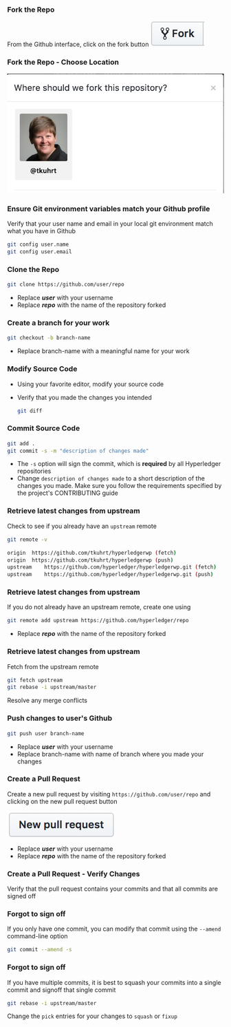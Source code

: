 ### Fork the Repo
From the Github interface, click on the fork button ![fork](images/fork.png)


### Fork the Repo - Choose Location
![location](images/fork-location.png)



### Ensure Git environment variables  match your Github profile
Verify that your user name and email in your local git environment match what you have in Github
```bash
git config user.name
git config user.email
```



### Clone the Repo
```bash
git clone https://github.com/user/repo
```

  * Replace **_user_** with your username
  * Replace **_repo_** with the name of the repository forked



### Create a branch for your work
```bash
git checkout -b branch-name
```
  * Replace branch-name with a meaningful name for your work



### Modify Source Code
  * Using your favorite editor, modify your source code
  * Verify that you made the changes you intended

    ```bash
    git diff
    ```



### Commit Source Code
```bash
git add .
git commit -s -m "description of changes made"
```
  * The `-s` option will sign the commit, which is **required** by all Hyperledger repositories
  * Change `description of changes made` to a short description of the changes you made. Make sure you follow the requirements specified by the project's CONTRIBUTING guide



### Retrieve latest changes from upstream
Check to see if you already have an `upstream` remote
```bash
git remote -v
```

```bash
origin	https://github.com/tkuhrt/hyperledgerwp (fetch)
origin	https://github.com/tkuhrt/hyperledgerwp (push)
upstream	https://github.com/hyperledger/hyperledgerwp.git (fetch)
upstream	https://github.com/hyperledger/hyperledgerwp.git (push)
```


### Retrieve latest changes from upstream
If you do not already have an upstream remote, create one using
```bash
git remote add upstream https://github.com/hyperledger/repo
```
  * Replace **_repo_** with the name of the repository forked


### Retrieve latest changes from upstream
Fetch from the upstream remote
```bash
git fetch upstream
git rebase -i upstream/master
```
Resolve any merge conflicts



### Push changes to user's Github
```bash
git push user branch-name
```
  * Replace **_user_** with your username
  * Replace branch-name with name of branch where you made your changes



### Create a Pull Request
Create a new pull request by visiting `https://github.com/user/repo` and clicking on the new pull request button

![new pull request button](images/pull-request.png)

  * Replace **_user_** with your username
  * Replace **_repo_** with the name of the repository forked


### Create a Pull Request - Verify Changes
Verify that the pull request contains your commits and that all commits are signed off



### Forgot to sign off
If you only have one commit, you can modify that commit using the `--amend` command-line option
```bash
git commit --amend -s
```



### Forgot to sign off
If you have multiple commits, it is best to squash your commits into a single commit and signoff that single commit
```bash
git rebase -i upstream/master
```
Change the `pick` entries for your changes to `squash` or `fixup`
